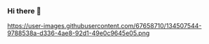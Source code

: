 ### Hi there 👋

https://user-images.githubusercontent.com/67658710/134507544-9788538a-d336-4ae8-92d1-49e0c9645e05.png

<!--
**pasinimariano/pasinimariano** is a ✨ _special_ ✨ repository because its `README.md` (this file) appears on your GitHub profile.

Here are some ideas to get you started:

- 🔭 I’m currently working on ...
- 🌱 I’m currently learning ...
- 👯 I’m looking to collaborate on ...
- 🤔 I’m looking for help with ...
- 💬 Ask me about ...
- 📫 How to reach me: ...
- 😄 Pronouns: ...
- ⚡ Fun fact: ...
-->

